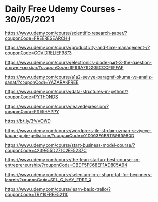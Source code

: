 # Daily Free Udemy Courses - 30/05/2021

https://www.udemy.com/course/scientific-research-paper/?couponCode=FREERESEARCHH
https://www.udemy.com/course/productivity-and-time-management-/?couponCode=COVIDRELIEF9873
https://www.udemy.com/course/electronics-diode-part-3-the-question-answer-session/?couponCode=8F88A7B5268CCCF8FFAF
https://www.udemy.com/course/a1a2-seviye-paragraf-okuma-ve-analiz-sanat/?couponCode=YAZARAKFREE
https://www.udemy.com/course/data-structures-in-python/?couponCode=PYTHONDS
https://www.udemy.com/course/leavedepression/?couponCode=FREEHAPPY
https://bit.ly/3fvVOWD
https://www.udemy.com/course/wordpress-ile-sfrdan-uzman-seviyeye-kadar-proje-gelistirme/?couponCode=01D063F6EB113995980D
https://www.udemy.com/course/start-business-model-course/?couponCode=4239E55D271C2EE5237C
https://www.udemy.com/course/the-lean-startup-best-course-on-entrepreneurship/?couponCode=CBDF5FC68EF1AD8C5A94
https://www.udemy.com/course/selenium-in-c-sharp-taf-for-beginners-learnit/?couponCode=SEL_C_MAY_FREE_3
https://www.udemy.com/course/learn-basic-trello/?couponCode=TRY10FREE52110
